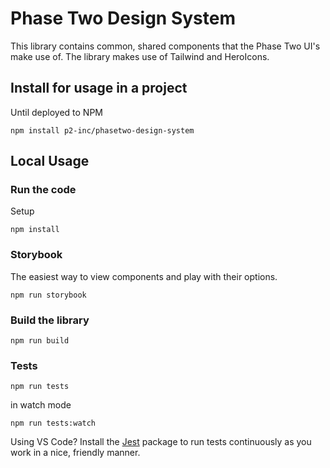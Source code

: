 # Phase Two Design System

This library contains common, shared components that the Phase Two UI's make use of. The library makes use of Tailwind and HeroIcons.

## Install for usage in a project

Until deployed to NPM

```
npm install p2-inc/phasetwo-design-system
```

## Local Usage

### Run the code

Setup

```
npm install
```

### Storybook

The easiest way to view components and play with their options.

```
npm run storybook
```

### Build the library

```
npm run build
```

### Tests

```
npm run tests
```

in watch mode

```
npm run tests:watch
```

Using VS Code? Install the [Jest](https://marketplace.visualstudio.com/items?itemName=Orta.vscode-jest) package to run tests continuously as you work in a nice, friendly manner.
